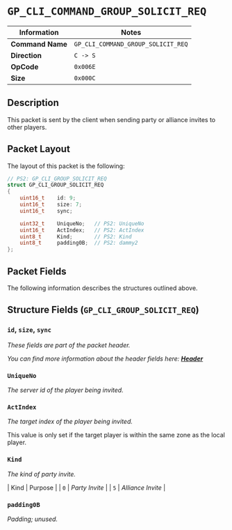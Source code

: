 # `GP_CLI_COMMAND_GROUP_SOLICIT_REQ`

| Information               | Notes |
|---                        |---    |
| **Command Name**          | `GP_CLI_COMMAND_GROUP_SOLICIT_REQ` |
| **Direction**             | `C -> S` |
| **OpCode**                | `0x006E` |
| **Size**                  | `0x000C` |

## Description

This packet is sent by the client when sending party or alliance invites to other players.

## Packet Layout

The layout of this packet is the following:

```cpp
// PS2: GP_CLI_GROUP_SOLICIT_REQ
struct GP_CLI_GROUP_SOLICIT_REQ
{
    uint16_t    id: 9;
    uint16_t    size: 7;
    uint16_t    sync;

    uint32_t    UniqueNo;   // PS2: UniqueNo
    uint16_t    ActIndex;   // PS2: ActIndex
    uint8_t     Kind;       // PS2: Kind
    uint8_t     padding0B;  // PS2: dammy2
};
```

## Packet Fields

The following information describes the structures outlined above.

## Structure Fields (`GP_CLI_GROUP_SOLICIT_REQ`)

### `id`, `size`, `sync`

_These fields are part of the packet header._

_You can find more information about the header fields here: [**Header**](/world/HEADER.md)_

### `UniqueNo`

_The server id of the player being invited._

### `ActIndex`

_The target index of the player being invited._

This value is only set if the target player is within the same zone as the local player.

### `Kind`

_The kind of party invite._

| Kind | Purpose |
| `0` | _Party Invite_ |
| `5` | _Alliance Invite_ |

### `padding0B`

_Padding; unused._
